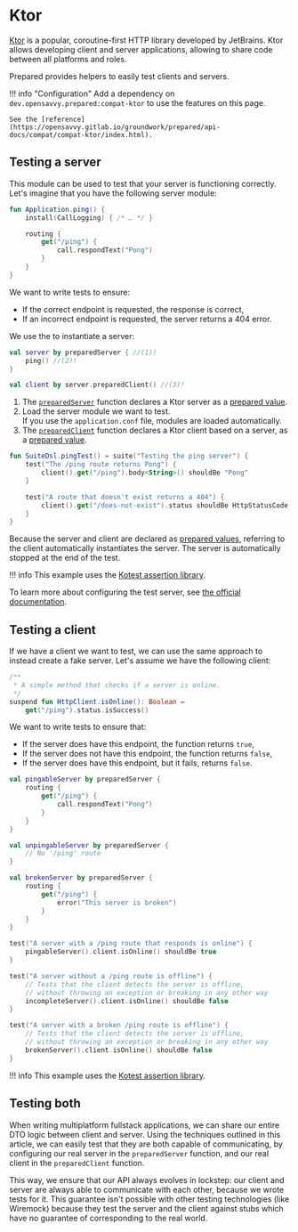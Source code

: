 # Ktor

[Ktor](https://ktor.io/) is a popular, coroutine-first HTTP library developed by JetBrains. Ktor allows developing client and server applications, allowing to share code between all platforms and roles. 

Prepared provides helpers to easily test clients and servers.

!!! info "Configuration"
    Add a dependency on `dev.opensavvy.prepared:compat-ktor` to use the features on this page.

    See the [reference](https://opensavvy.gitlab.io/groundwork/prepared/api-docs/compat/compat-ktor/index.html).

## Testing a server

This module can be used to test that your server is functioning correctly.
Let's imagine that you have the following server module:

```kotlin
fun Application.ping() {
	install(CallLogging) { /* … */ }

	routing {
		get("/ping") {
			call.respondText("Pong")
		}
	}
}
```

We want to write tests to ensure:

- If the correct endpoint is requested, the response is correct,
- If an incorrect endpoint is requested, the server returns a 404 error.

We use the  to instantiate a server:

```kotlin
val server by preparedServer { //(1)!
	ping() //(2)!
}

val client by server.preparedClient() //(3)!
```

1.  The [`preparedServer`](https://opensavvy.gitlab.io/groundwork/prepared/api-docs/compat/compat-ktor/opensavvy.prepared.compat.ktor/prepared-server.html) function declares a Ktor server as a [prepared value](prepared-values.md).
2.  Load the server module we want to test. <br/>If you use the `application.conf` file, modules are loaded automatically.
3.  The [`preparedClient`](https://opensavvy.gitlab.io/groundwork/prepared/api-docs/compat/compat-ktor/opensavvy.prepared.compat.ktor/prepared-client.html) function declares a Ktor client based on a server, as a [prepared value](prepared-values.md).

```kotlin
fun SuiteDsl.pingTest() = suite("Testing the ping server") {
	test("The /ping route returns Pong") {
		client().get("/ping").body<String>() shouldBe "Pong"
	}

	test("A route that doesn't exist returns a 404") {
		client().get("/does-not-exist").status shouldBe HttpStatusCode.NotFound
	}
}
```

Because the server and client are declared as [prepared values](prepared-values.md), referring to the client automatically instantiates the server. The server is automatically stopped at the end of the test.

!!! info
    This example uses the [Kotest assertion library](../tutorials/index.md#assertion-libraries).

To learn more about configuring the test server, see [the official documentation](https://ktor.io/docs/testing.html).

## Testing a client

If we have a client we want to test, we can use the same approach to instead create a fake server.
Let's assume we have the following client:

```kotlin
/**
 * A simple method that checks if a server is online.
 */
suspend fun HttpClient.isOnline(): Boolean =
	get("/ping").status.isSuccess()
```

We want to write tests to ensure that:

- If the server does have this endpoint, the function returns `true`,
- If the server does not have this endpoint, the function returns `false`,
- If the server does have this endpoint, but it fails, returns `false`.

```kotlin
val pingableServer by preparedServer {
	routing {
		get("/ping") {
			call.respondText("Pong")
		}
	}
}

val unpingableServer by preparedServer {
	// No '/ping' route
}

val brokenServer by preparedServer {
	routing {
		get("/ping") {
			error("This server is broken")
		}
	}
}

test("A server with a /ping route that responds is online") {
	pingableServer().client.isOnline() shouldBe true
}

test("A server without a /ping route is offline") {
	// Tests that the client detects the server is offline, 
	// without throwing an exception or breaking in any other way
	incompleteServer().client.isOnline() shouldBe false
}

test("A server with a broken /ping route is offline") {
	// Tests that the client detects the server is offline, 
	// without throwing an exception or breaking in any other way
	brokenServer().client.isOnline() shouldBe false
}
```

!!! info
    This example uses the [Kotest assertion library](../tutorials/index.md#assertion-libraries).

## Testing both

When writing multiplatform fullstack applications, we can share our entire DTO logic between client and server. Using the techniques outlined in this article, we can easily test that they are both capable of communicating, by configuring our real server in the `preparedServer` function, and our real client in the `preparedClient` function.

This way, we ensure that our API always evolves in lockstep: our client and server are always able to communicate with each other, because we wrote tests for it. This guarantee isn't possible with other testing technologies (like Wiremock) because they test the server and the client against stubs which have no guarantee of corresponding to the real world.

